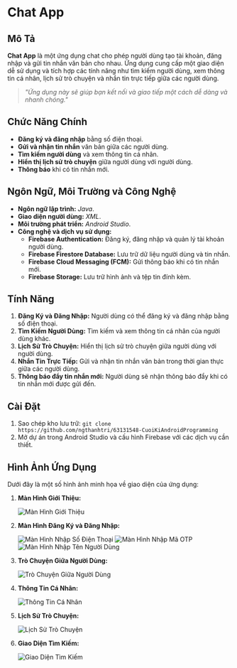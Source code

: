 # Chat App

## Mô Tả
**Chat App** là một ứng dụng chat cho phép người dùng tạo tài khoản, đăng nhập và gửi tin nhắn văn bản cho nhau. Ứng dụng cung cấp một giao diện dễ sử dụng và tích hợp các tính năng như tìm kiếm người dùng, xem thông tin cá nhân, lịch sử trò chuyện và nhắn tin trực tiếp giữa các người dùng.

> *"Ứng dụng này sẽ giúp bạn kết nối và giao tiếp một cách dễ dàng và nhanh chóng."*

## Chức Năng Chính
- **Đăng ký và đăng nhập** bằng số điện thoại.
- **Gửi và nhận tin nhắn** văn bản giữa các người dùng.
- **Tìm kiếm người dùng** và xem thông tin cá nhân.
- **Hiển thị lịch sử trò chuyện** giữa người dùng với người dùng.
- **Thông báo** khi có tin nhắn mới.

## Ngôn Ngữ, Môi Trường và Công Nghệ
- **Ngôn ngữ lập trình:** *Java*.
- **Giao diện người dùng:** *XML*.
- **Môi trường phát triển:** *Android Studio*.
- **Công nghệ và dịch vụ sử dụng:**
  - **Firebase Authentication:** Đăng ký, đăng nhập và quản lý tài khoản người dùng.
  - **Firebase Firestore Database:** Lưu trữ dữ liệu người dùng và tin nhắn.
  - **Firebase Cloud Messaging (FCM):** Gửi thông báo khi có tin nhắn mới.
  - **Firebase Storage:** Lưu trữ hình ảnh và tệp tin đính kèm.

## Tính Năng
1. **Đăng Ký và Đăng Nhập:** Người dùng có thể đăng ký và đăng nhập bằng số điện thoại.
2. **Tìm Kiếm Người Dùng:** Tìm kiếm và xem thông tin cá nhân của người dùng khác.
3. **Lịch Sử Trò Chuyện:** Hiển thị lịch sử trò chuyện giữa người dùng với người dùng.
4. **Nhắn Tin Trực Tiếp:** Gửi và nhận tin nhắn văn bản trong thời gian thực giữa các người dùng.
5. **Thông báo đẩy tin nhắn mới:** Người dùng sẽ nhận thông báo đẩy khi có tin nhắn mới được gửi đến.

## Cài Đặt
1. Sao chép kho lưu trữ: `git clone https://github.com/ngthanhtri/63131548-CuoiKiAndroidProgramming`
2. Mở dự án trong Android Studio và cấu hình Firebase với các dịch vụ cần thiết.

## Hình Ảnh Ứng Dụng

Dưới đây là một số hình ảnh minh họa về giao diện của ứng dụng:

1. **Màn Hình Giới Thiệu:**

   ![Màn Hình Giới Thiệu](https://i.imgur.com/4MJ9VET.png)

2. **Màn Hình Đăng Ký và Đăng Nhập:**

   ![Màn Hình Nhập Số Điện Thoại](https://i.imgur.com/UKHACFT.png)
   ![Màn Hình Nhập Mã OTP](https://i.imgur.com/HW3623r.png)
   ![Màn Hình Nhập Tên Người Dùng](https://i.imgur.com/TmlLFuv.png)

3. **Trò Chuyện Giữa Người Dùng:**

   ![Trò Chuyện Giữa Người Dùng](https://i.imgur.com/2SqBzBM.png)

4. **Thông Tin Cá Nhân:**

   ![Thông Tin Cá Nhân](https://i.imgur.com/4CahtxX.png)

5. **Lịch Sử Trò Chuyện:**

   ![Lịch Sử Trò Chuyện](https://i.imgur.com/fzuojRY.png)

6. **Giao Diện Tìm Kiếm:**

   ![Giao Diện Tìm Kiếm](https://i.imgur.com/eouNvPF.png)

